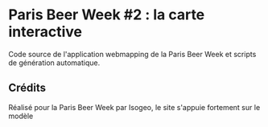 Paris Beer Week #2 : la carte interactive
========

Code source de l'application webmapping de la Paris Beer Week et scripts de génération automatique.

## Crédits

Réalisé pour la Paris Beer Week par Isogeo, le site s'appuie fortement sur le modèle
